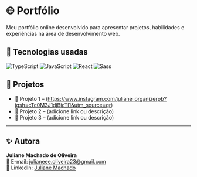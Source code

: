 # 🌐 Portfólio

Meu portfólio online desenvolvido para apresentar projetos, habilidades e experiências na área de desenvolvimento web.
## 🚀 Tecnologias usadas
![TypeScript](https://img.shields.io/badge/TypeScript-3178C6?style=for-the-badge&logo=typescript&logoColor=white)
![JavaScript](https://img.shields.io/badge/JavaScript-F7DF1E?style=for-the-badge&logo=javascript&logoColor=black)
![React](https://img.shields.io/badge/React-61DAFB?style=for-the-badge&logo=react&logoColor=black)
![Sass](https://img.shields.io/badge/Sass-CC6699?style=for-the-badge&logo=sass&logoColor=white)


## 💼 Projetos
- 🔗 Projeto 1 – (https://www.instagram.com/juliane_organizerpb?igsh=cTc0M3J1djBjcTl1&utm_source=qr)
- 🔗 Projeto 2 – (adicione link ou descrição)
- 🔗 Projeto 3 – (adicione link ou descrição)

---

## ✨ Autora
**Juliane Machado de Oliveira**  
📧 E-mail: julianeee.oliveira23@gmail.com  
🔗 LinkedIn: [Juliane Machado](https://www.linkedin.com/in/juliane-machado-64a113236)
